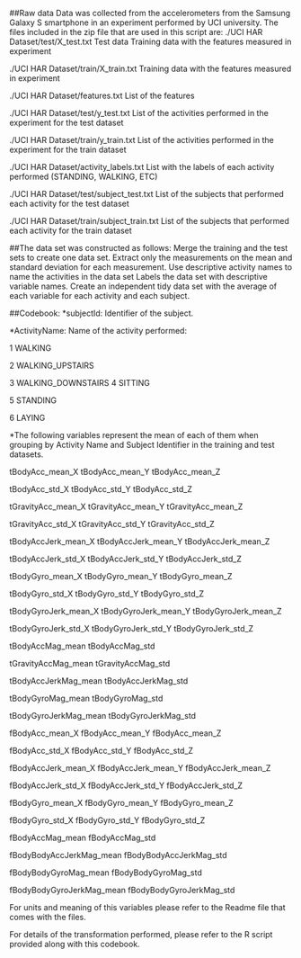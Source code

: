 
##Raw data
Data was collected from the accelerometers from the Samsung Galaxy S smartphone in an experiment performed by UCI university.
The files included in the zip file that are used in this script are:
 ./UCI HAR Dataset/test/X_test.txt Test data Training data with the features measured in experiment

 ./UCI HAR Dataset/train/X_train.txt Training data with the features measured in experiment

 ./UCI HAR Dataset/features.txt List of the features 

 ./UCI HAR Dataset/test/y_test.txt List of the activities performed in the experiment for the test dataset

 ./UCI HAR Dataset/train/y_train.txt List of the activities performed in the experiment for the train dataset

 ./UCI HAR Dataset/activity_labels.txt List with the labels of each activity performed (STANDING, WALKING, ETC)

 ./UCI HAR Dataset/test/subject_test.txt List of the subjects that performed each activity for the test dataset

 ./UCI HAR Dataset/train/subject_train.txt List of the subjects that performed each activity for the train dataset



##The data set was constructed as follows: 
Merge the training and the test sets to create one data set.
Extract only the measurements on the mean and standard deviation for each measurement. 
Use descriptive activity names to name the activities in the data set
Labels the data set with descriptive variable names. 
Create an independent tidy data set with the average of each variable for each activity and each subject.


##Codebook:
*subjectId: Identifier of the subject. 

*ActivityName: Name of the activity performed:    

 1 WALKING

 2 WALKING_UPSTAIRS

 3 WALKING_DOWNSTAIRS
 4 SITTING

 5 STANDING
 
 6 LAYING

*The following variables represent the mean of each of them when grouping by Activity Name and Subject Identifier in the training and test datasets.

tBodyAcc_mean_X tBodyAcc_mean_Y tBodyAcc_mean_Z 

tBodyAcc_std_X tBodyAcc_std_Y tBodyAcc_std_Z 

tGravityAcc_mean_X tGravityAcc_mean_Y tGravityAcc_mean_Z 

tGravityAcc_std_X tGravityAcc_std_Y tGravityAcc_std_Z 

tBodyAccJerk_mean_X tBodyAccJerk_mean_Y tBodyAccJerk_mean_Z 

tBodyAccJerk_std_X tBodyAccJerk_std_Y tBodyAccJerk_std_Z 

tBodyGyro_mean_X tBodyGyro_mean_Y tBodyGyro_mean_Z 

tBodyGyro_std_X tBodyGyro_std_Y tBodyGyro_std_Z 

tBodyGyroJerk_mean_X tBodyGyroJerk_mean_Y tBodyGyroJerk_mean_Z 

tBodyGyroJerk_std_X tBodyGyroJerk_std_Y tBodyGyroJerk_std_Z 

tBodyAccMag_mean tBodyAccMag_std 

tGravityAccMag_mean tGravityAccMag_std 

tBodyAccJerkMag_mean tBodyAccJerkMag_std 

tBodyGyroMag_mean tBodyGyroMag_std 

tBodyGyroJerkMag_mean tBodyGyroJerkMag_std 

fBodyAcc_mean_X fBodyAcc_mean_Y fBodyAcc_mean_Z 

fBodyAcc_std_X fBodyAcc_std_Y fBodyAcc_std_Z 

fBodyAccJerk_mean_X fBodyAccJerk_mean_Y fBodyAccJerk_mean_Z 

fBodyAccJerk_std_X fBodyAccJerk_std_Y fBodyAccJerk_std_Z 

fBodyGyro_mean_X fBodyGyro_mean_Y fBodyGyro_mean_Z 

fBodyGyro_std_X fBodyGyro_std_Y fBodyGyro_std_Z 

fBodyAccMag_mean fBodyAccMag_std 

fBodyBodyAccJerkMag_mean fBodyBodyAccJerkMag_std 

fBodyBodyGyroMag_mean fBodyBodyGyroMag_std 

fBodyBodyGyroJerkMag_mean fBodyBodyGyroJerkMag_std


For units and meaning of this variables please refer to the Readme file that comes with the files.

For details of the transformation performed, please refer to the R script provided along with this codebook.
















